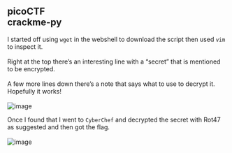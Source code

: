 picoCTF <br>
crackme-py
---

I started off using `wget` in the webshell to download the script then used `vim` to inspect it. <br><br>
Right at the top there’s an interesting line with a “secret” that is mentioned to be encrypted. <br><br>
A few more lines down there’s a note that says what to use to decrypt it. Hopefully it works! <br>
<br>
![image](https://github.com/xocybersec/picoCTF-Walkthroughs/assets/91302698/db30d87e-bd1b-40f1-8f03-1860cc84ce22)

Once I found that I went to `CyberChef` and decrypted the secret with Rot47 as suggested and then got the flag. <br>
<br>
![image](https://github.com/xocybersec/picoCTF-Walkthroughs/assets/91302698/b99f3d2f-ea89-4977-be3c-fc8218ffb38c)

